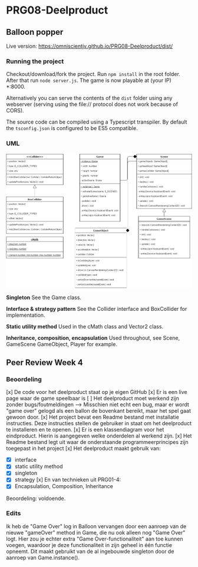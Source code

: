 # PRG08-Deelproduct

## Balloon popper
Live version: https://omniscientjv.github.io/PRG08-Deelproduct/dist/

### Running the project

Checkout/download/fork the project. Run `npm install` in the root folder. After that run `node server.js`. The game is now playable at (your IP) *:8000.

Alternatively you can serve the contents of the `dist` folder using any webserver (serving using the file:// protocol does not work because of CORS).

The source code can be compiled using a Typescript transpiler. By default the `tsconfig.json` is configured to be ES5 compatible.

### UML
![UML](uml.png?raw=true "UML")

**Singleton**
See the Game class.

**Interface & strategy pattern**
See the Collider interface and BoxCollider for implementation.

**Static utility method**
Used in the cMath class and Vector2 class.

**Inheritance, composition, encapsulation**
Used throughout, see Scene, GameScene GameObject, Player for example.

## Peer Review Week 4

### Beoordeling

[x] De code voor het deelproduct staat op je eigen GitHub
[x] Er is een live page waar de game speelbaar is
[ ] Het deelproduct moet werkend zijn zonder bugs/foutmeldingen  --> Misschien niet echt een bug, maar er wordt "game over" gelogd als een ballon de bovenkant bereikt, maar het spel gaat gewoon door.
[x] Het project bevat een Readme bestand met installatie instructies. Deze instructies stellen de gebruiker in staat om het deelproduct te installeren en te openen.
[x] Er is een klassendiagram voor het eindproduct. Hierin is aangegeven welke onderdelen al werkend zijn.
[x] Het Readme bestand legt uit waar de onderstaande programmeerprincipes zijn toegepast in het project
[x] Het deelproduct maakt gebruik van:
- [x] interface
- [x] static utility method
- [x] singleton
- [x] strategy
[x] En van technieken uit PRG01-4:
- [x] Encapsulation, Composition, Inheritance

Beoordeling: voldoende.

### Edits

Ik heb de "Game Over" log in Balloon vervangen door een aanroep van de nieuwe "gameOver" method in Game, die nu ook alleen nog "Game Over" logt. Hier zou je echter extra "Game Over-functionaliteit" aan toe kunnen voegen, waardoor je deze functionaliteit in zijn geheel in één functie opneemt. Dit maakt gebruikt van de al ingebouwde singleton door de aanroep van Game.instance().